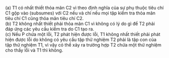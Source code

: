 (a) T1 có nhất thiết thỏa mãn C2 vì theo định nghĩa của sự phụ thuộc tiêu chí C1 gộp vào (subsumes) với C2 nếu và chỉ nếu mọi tập kiểm tra thỏa mãn tiêu chí C1 cũng thỏa mãn tiêu chí C2.<br>
(b) T2 không nhất thiết phải thỏa mãn C1 vì không có lý do gì để T2 phải đáp ứng các yêu cầu kiểm tra do C1 tạo ra.<br>
(c) Nếu P chứa một lỗi, T2 phát hiện được lỗi, T1 không nhất thiết phải phát hiện được lỗi do không có yêu cầu tập thử nghiệm T2 phải là tập con của tập thử nghiệm T1, vì vậy có thể xảy ra trường hợp T2 chứa một thử nghiệm cho thấy lỗi và T1 thì không.